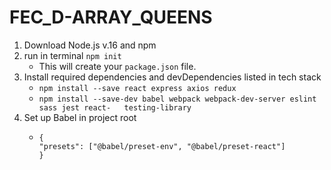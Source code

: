 # FEC_D-ARRAY_QUEENS

1. Download Node.js v.16 and npm
2. run in terminal ```npm init```
   - This will create your ```package.json``` file.
3. Install required dependencies and devDependencies listed in tech stack
   - ```npm install --save react express axios redux```
   - ```npm install --save-dev babel webpack webpack-dev-server eslint sass jest react-   testing-library```
4. Set up Babel in project root
   - ```
     {
     "presets": ["@babel/preset-env", "@babel/preset-react"]
     }
     ```
